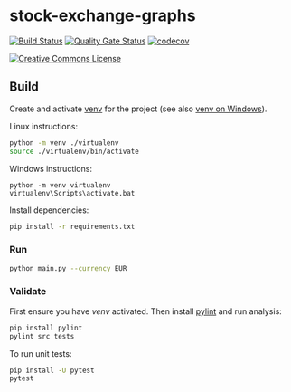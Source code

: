 # stock-exchange-graphs

[![Build Status](https://travis-ci.org/wiiitek/stock-exchange-graphs.svg?branch=master)](https://travis-ci.org/github/wiiitek/stock-exchange-graphs)
[![Quality Gate Status](https://sonarcloud.io/api/project_badges/measure?project=wiiitek_stock-exchange-graphs&metric=alert_status)](https://sonarcloud.io/dashboard?id=wiiitek_stock-exchange-graphs)
[![codecov](https://codecov.io/gh/wiiitek/stock-exchange-graphs/branch/master/graph/badge.svg)](https://codecov.io/gh/wiiitek/stock-exchange-graphs)

[![Creative Commons License](https://i.creativecommons.org/l/by-nc/4.0/88x31.png)](http://creativecommons.org/licenses/by-nc/4.0/)  

## Build

Create and activate [venv] for the project (see also [venv on Windows]).

Linux instructions:

```bash
python -m venv ./virtualenv
source ./virtualenv/bin/activate
```

Windows instructions:

```
python -m venv virtualenv
virtualenv\Scripts\activate.bat
```

Install dependencies:

```bash
pip install -r requirements.txt
```

### Run

```bash
python main.py --currency EUR
```

### Validate

First ensure you have *venv* activated. Then install [pylint] and run analysis:

```bash
pip install pylint
pylint src tests
```

To run unit tests:

```bash
pip install -U pytest
pytest
```

[venv]: https://www.techcoil.com/blog/how-to-install-python3-venv-on-ubuntu-16-04/
[venv on Windows]: https://mothergeo-py.readthedocs.io/en/latest/development/how-to/venv-win.html
[pylint]: https://www.pylint.org/

